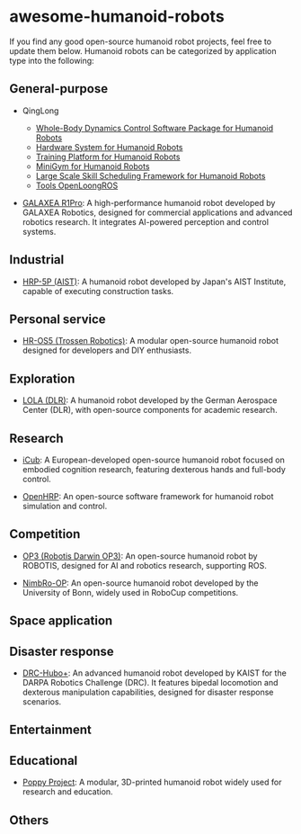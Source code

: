 # awesome-humanoid-robots

If you find any good open-source humanoid robot projects, feel free to update them below.
Humanoid robots can be categorized by application type into the following:

## General-purpose
- QingLong
  - [Whole-Body Dynamics Control Software Package for Humanoid Robots](https://github.com/loongOpen/OpenLoong-Dyn-Control)
  - [Hardware System for Humanoid Robots](https://github.com/loongOpen/OpenLoong-Hardware)
  - [Training Platform for Humanoid Robots](https://github.com/loongOpen/OpenLoong-Gymloong)
  - [MiniGym for Humanoid Robots](https://github.com/loongOpen/OpenLoong-MiniGym)
  - [Large Scale Skill Scheduling Framework for Humanoid Robots](https://github.com/loongOpen/OpenLoong-Brain/activity)
  - [Tools OpenLoongROS](https://github.com/loongOpen/OpenLoong-ROS)

- [GALAXEA R1Pro]( https://github.com/userguide-galaxea): A high-performance humanoid robot developed by GALAXEA Robotics, designed for commercial applications and advanced robotics research. It integrates AI-powered perception and control systems.
   
## Industrial
- [HRP-5P (AIST)](https://github.com/openrtm/hrp5p): A humanoid robot developed by Japan's AIST Institute, capable of executing construction tasks.

## Personal service
- [HR-OS5 (Trossen Robotics)](https://github.com/trossenrobotics): A modular open-source humanoid robot designed for developers and DIY enthusiasts.

## Exploration
- [LOLA (DLR)](https://github.com/DLR-RM): A humanoid robot developed by the German Aerospace Center (DLR), with open-source components for academic research.

## Research
- [iCub](https://github.com/icub-tech): A European-developed open-source humanoid robot focused on embodied cognition research, featuring dexterous hands and full-body control.
  
- [OpenHRP](https://github.com/fkanehiro/openhrp3): An open-source software framework for humanoid robot simulation and control.

## Competition
- [OP3 (Robotis Darwin OP3)](https://github.com/ROBOTIS-GIT/ROBOTIS-OP3): An open-source humanoid robot by ROBOTIS, designed for AI and robotics research, supporting ROS.

- [NimbRo-OP](https://github.com/AIS-Bonn/nimbro_op): An open-source humanoid robot developed by the University of Bonn, widely used in RoboCup competitions.

## Space application
## Disaster response
- [DRC-Hubo+](https://github.com/markmlee/ros_podo_connector?utm_source=catalyzex.com): An advanced humanoid robot developed by KAIST for the DARPA Robotics Challenge (DRC). It features bipedal locomotion and dexterous manipulation capabilities, designed for disaster response scenarios.

## Entertainment
## Educational
- [Poppy Project](https://github.com/poppy-project): A modular, 3D-printed humanoid robot widely used for research and education.

## Others

